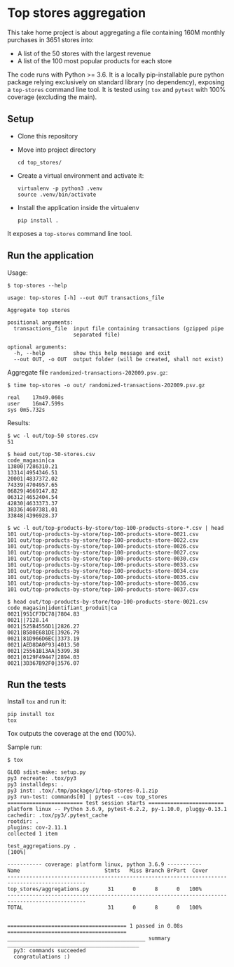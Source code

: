 # Top stores aggregation

This take home project is about aggregating a file containing 160M monthly purchases in 3651 stores into:
 * A list of the 50 stores with the largest revenue
 * A list of the 100 most popular products for each store

The code runs with Python >= 3.6. It is a locally pip-installable pure python package relying
exclusively on standard library (no dependency), exposing a `top-stores` command line tool.
It is tested using `tox` and `pytest` with 100% coverage (excluding the main).

## Setup

* Clone this repository

* Move into project directory
  ```
  cd top_stores/
  ```

* Create a virtual environment and activate it:
  ```
  virtualenv -p python3 .venv
  source .venv/bin/activate
  ```

* Install the application inside the virtualenv
  ```
  pip install .
  ```

It exposes a `top-stores` command line tool.

## Run the application

Usage:

```
$ top-stores --help

usage: top-stores [-h] --out OUT transactions_file

Aggregate top stores

positional arguments:
  transactions_file  input file containing transactions (gzipped pipe
                     separated file)

optional arguments:
  -h, --help         show this help message and exit
  --out OUT, -o OUT  output folder (will be created, shall not exist)
```

Aggregate file `randomized-transactions-202009.psv.gz`:

```
$ time top-stores -o out/ randomized-transactions-202009.psv.gz

real	17m49.060s
user	16m47.599s
sys	0m5.732s
```

Results:

```
$ wc -l out/top-50 stores.csv
51

$ head out/top-50-stores.csv
code_magasin|ca
13800|7286310.21
13314|4954346.51
20001|4837372.02
74339|4704957.65
06829|4669147.82
06312|4652404.54
42830|4633373.37
38336|4607381.01
33848|4396928.37

$ wc -l out/top-products-by-store/top-100-products-store-*.csv | head
101 out/top-products-by-store/top-100-products-store-0021.csv
101 out/top-products-by-store/top-100-products-store-0022.csv
101 out/top-products-by-store/top-100-products-store-0026.csv
101 out/top-products-by-store/top-100-products-store-0027.csv
101 out/top-products-by-store/top-100-products-store-0030.csv
101 out/top-products-by-store/top-100-products-store-0033.csv
101 out/top-products-by-store/top-100-products-store-0034.csv
101 out/top-products-by-store/top-100-products-store-0035.csv
101 out/top-products-by-store/top-100-products-store-0036.csv
101 out/top-products-by-store/top-100-products-store-0037.csv

$ head out/top-products-by-store/top-100-products-store-0021.csv
code_magasin|identifiant_produit|ca
0021|951CF7DC78|7804.83
0021||7128.14
0021|525B4556D1|2826.27
0021|B580E681DE|3926.79
0021|81D966D6EC|3373.19
0021|AED8DA0F93|4013.50
0021|25561B13AA|5399.38
0021|0129F49447|2894.03
0021|3D367B92F0|3576.07
```

## Run the tests

Install `tox` and run it:

```
pip install tox
tox
```

Tox outputs the coverage at the end (100%).

Sample run:

```
$ tox

GLOB sdist-make: setup.py
py3 recreate: .tox/py3
py3 installdeps: .
py3 inst: .tox/.tmp/package/1/top-stores-0.1.zip
py3 run-test: commands[0] | pytest --cov top_stores
======================== test session starts ========================
platform linux -- Python 3.6.9, pytest-6.2.2, py-1.10.0, pluggy-0.13.1
cachedir: .tox/py3/.pytest_cache
rootdir: .
plugins: cov-2.11.1
collected 1 item

test_aggregations.py .                                                                                                                                                                                                                [100%]

----------- coverage: platform linux, python 3.6.9 -----------
Name                           Stmts   Miss Branch BrPart  Cover
-----------------------------------------------------------------------------------------------
top_stores/aggregations.py      31      0      8      0   100%
-----------------------------------------------------------------------------------------------
TOTAL                           31      0      8      0   100%


====================================== 1 passed in 0.08s ======================================
____________________________________________ summary __________________________________________
  py3: commands succeeded
  congratulations :)
```
